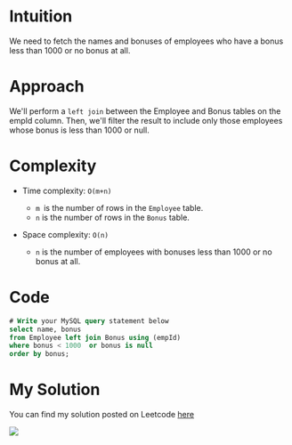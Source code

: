 # Intuition
We need to fetch the names and bonuses of employees who have a bonus less than 1000 or no bonus at all.

# Approach
We'll perform a `left join` between the Employee and Bonus tables on the empId column. Then, we'll filter the result to include only those employees whose bonus is less than 1000 or null.

# Complexity
- Time complexity: `O(m+n)`
    * `m `is the number of rows in the `Employee` table.
    * `n` is the number of rows in the `Bonus` table.

- Space complexity: `O(n)`
    * `n` is the number of employees with bonuses less than 1000 or no bonus at all.

# Code
```sql
# Write your MySQL query statement below
select name, bonus
from Employee left join Bonus using (empId)
where bonus < 1000  or bonus is null
order by bonus;
```
# My Solution

You can find my solution posted on Leetcode [here]()

<img src = "https://github.com/madhura-3/Leetcode-SQL-50/assets/42023529/40a3acd4-8940-44b6-a4ad-d6f1e9b8a218">
